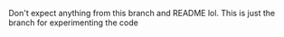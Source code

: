 Don't expect anything from this branch and README lol. This is just the branch for experimenting the code
